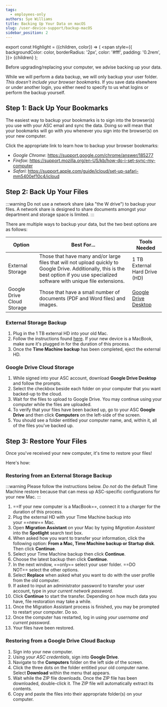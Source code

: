 ```yaml
---
tags:
  - employees-only
authors: Sye Williams
title: Backing Up Your Data on macOS
slug: /user-device-support/backup-macOS
sidebar_position: 2
---
```

export const Highlight = ({children, color}) => (
  <span
    style={{
      backgroundColor: color,
      borderRadius: '2px',
      color: '#fff',
      padding: '0.2rem',
    }}>
    {children}
  </span>
);

Before upgrading/replacing your computer, we advise backing up your data. 

While we will perform a data backup, we will only backup your user folder. *This doesn't include your browser bookmarks*. If you save data elsewhere or under another login, you either need to specify to us what logins or perform the backup yourself. 

## Step 1: Back Up Your Bookmarks
The easiest way to backup your bookmarks is to sign into the browser(s) you use with your ASC email and sync the data. Doing so will mean that your bookmarks will go with you whenever you sign into the browser(s) on your new computer. 

Click the appropriate link to learn how to backup your browser bookmarks:
- *Google Chrome*: https://support.google.com/chrome/answer/185277
- *Firefox*: https://support.mozilla.org/en-US/kb/how-do-i-set-sync-my-computer
- *Safari*: https://support.apple.com/guide/icloud/set-up-safari-mm5400ef10c4/icloud

## Step 2: Back Up Your Files

:::warning
Do not use a network share (aka "the W drive") to backup your files. A network share is designed to share documents amongst your department and storage space is limited.
:::


There are multiple ways to backup your data, but the two best options are as follows:

| Option                     | Best For...                                                  | Tools Needed                                                 |
| -------------------------- | ------------------------------------------------------------ | ------------------------------------------------------------ |
| External Storage           | Those that have many and/or large files that will not upload quickly to Google Drive. Additionally, this is the best option if you use specialized software with unique file extensions. | 1 TB External Hard Drive (HD)                                |
| Google Drive Cloud Storage | Those that have a small number of documents (PDF and Word files) and images. | [Google Drive Desktop](https://www.google.com/drive/download/) |
### External Storage Backup

1. Plug in the 1 TB external HD into your <Highlight color="#402B6F">old</Highlight> Mac.
2. Follow the instructions found [here](https://support.apple.com/en-us/HT201250). If your new device is a MacBook, make sure it's plugged in for the duration of this process.
3. Once the **Time Machine backup** has been completed, eject the external HD.

### Google Drive Cloud Storage
1. While signed into your ASC account, download **Google Drive Desktop** and follow the prompts.
2. Select the checkbox beside each folder on your computer that you want backed-up to the cloud.
3. Wait for the files to upload to Google Drive. You may continue using your computer while the files are uploaded.
4. To verify that your files have been backed up, go to your ASC **Google Drive** and then click **Computers** on the left-side of the screen. 
5. You should see a folder entitled your computer name, and, within it, all of the files you've backed up. 

## Step 3: Restore Your Files
Once you've received your new computer, it's time to restore your files!

Here's how:

### Restoring from an External Storage Backup

:::warning
Please follow the instructions below. *Do not* do the default Time Machine restore because that can mess up ASC-specific configurations for your new Mac.
:::

1. ==If your new computer is a MacBook==, connect it to a charger for the duration of this process.
2. Plug the external HD with your Time Machine backup into your ==new== Mac.
3. Open **Migration Assistant** on your Mac by typing *Migration Assistant* into the **Spotlight** search text box.
4. When asked how you want to transfer your information, click the following option: **From a Mac, Time Machine backup or Startup disk**. Then click **Continue**.
5. Select your Time Machine backup then click **Continue**.
6. Choose the latest backup then click **Continue**.
7. In the next window, ==only== select your user folder. ==DO NOT== select the other options.
8. Select **Replace** when asked what you want to do with the user profile from the old computer.
9. If asked to input an administrator password to transfer your user account, type in *your current network password*.
10. Click **Continue** to start the transfer. Depending on how much data you have, file restoration may take a while.
11. Once the Migration Assistant process is finished, you may be prompted to restart your computer. Do so. 
12. Once the computer has restarted, log in using *your username and current password*. 
13. Your files have been restored.
### Restoring from a Google Drive Cloud Backup
1. Sign into your new computer. 
2. Using *your ASC credentials*, sign into **Google Drive**. 
3. Navigate to the **Computers** folder on the left side of the screen. 
4. Click the three dots on the folder entitled your old computer name. Select **Download** within the menu that appears.
5. Wait while the ZIP file downloads. Once the ZIP file has been downloaded, double-click it. The ZIP file will automatically extract its contents.
7. Copy and paste the files into their appropriate folder(s) on your computer. 